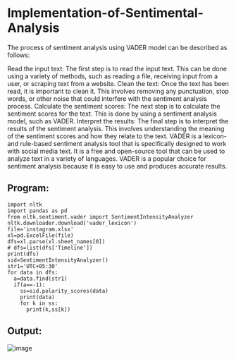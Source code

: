 # Implementation-of-Sentimental-Analysis

The process of sentiment analysis using VADER model can be described as follows:

Read the input text: The first step is to read the input text. This can be done using a variety of methods, such as reading a file, receiving input from a user, or scraping text from a website.
Clean the text: Once the text has been read, it is important to clean it. This involves removing any punctuation, stop words, or other noise that could interfere with the sentiment analysis process.
Calculate the sentiment scores: The next step is to calculate the sentiment scores for the text. This is done by using a sentiment analysis model, such as VADER.
Interpret the results: The final step is to interpret the results of the sentiment analysis. This involves understanding the meaning of the sentiment scores and how they relate to the text.
VADER is a lexicon- and rule-based sentiment analysis tool that is specifically designed to work with social media text. It is a free and open-source tool that can be used to analyze text in a variety of languages. VADER is a popular choice for sentiment analysis because it is easy to use and produces accurate results.


## Program:
```
import nltk
import pandas as pd
from nltk.sentiment.vader import SentimentIntensityAnalyzer
nltk.downloader.download('vader_lexicon')
file='instagram.xlsx'
xl=pd.ExcelFile(file)
dfs=xl.parse(xl.sheet_names[0])
# dfs=list(dfs['Timeline'])
print(dfs)
sid=SentimentIntensityAnalyzer()
str1='UTC+05:30'
for data in dfs:
  a=data.find(str1)
  if(a==-1):
    ss=sid.polarity_scores(data)
    print(data)
    for k in ss:
      print(k,ss[k])
```
## Output:
![image](https://github.com/syedmokthiyar/Implementation-of-Sentimental-Analysis/assets/118787294/cbc87426-c43d-4bc3-b893-032cbc5ece7e)



